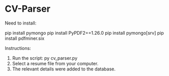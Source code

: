 # CV-Parser
Need to install:

  pip install pymongo
  pip install PyPDF2==1.26.0
  pip install pymongo[srv]
  pip install pdfminer.six

Instructions:
1. Run the script: py cv_parser.py
2. Select a resume file from your computer.
3. The relevant details were added to the database.


